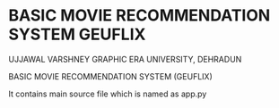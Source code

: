 # BASIC MOVIE RECOMMENDATION SYSTEM GEUFLIX
UJJAWAL VARSHNEY
GRAPHIC ERA UNIVERSITY, DEHRADUN


BASIC MOVIE RECOMMENDATION SYSTEM (GEUFLIX)

It contains main source file which is named as app.py 
